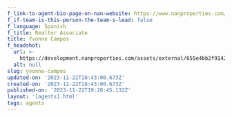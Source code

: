 ```yaml
---
f_link-to-agent-bio-page-on-nan-website: https://www.nanproperties.com/agents/62751-yvonne-campos
f_if-team-is-this-person-the-team-s-lead: false
f_language: Spanish
f_title: Realtor Associate
title: Yvonne Campos
f_headshot:
  url: >-
    https://development.nanproperties.com/assets/external/655e4bb2f914238062da02ae_52cafdf8bc8c9863719b42fb44c388cc.webp
  alt: null
slug: yvonne-campos
updated-on: '2023-11-22T18:43:00.673Z'
created-on: '2023-11-22T18:43:00.673Z'
published-on: '2023-11-22T19:28:45.132Z'
layout: '[agents].html'
tags: agents
---
```



